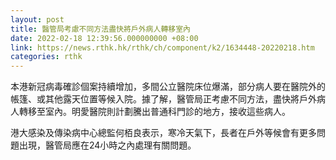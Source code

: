 ```yaml
---
layout: post
title: 醫管局考慮不同方法盡快將戶外病人轉移室內
date: 2022-02-18 12:39:56.000000000 +08:00
link: https://news.rthk.hk/rthk/ch/component/k2/1634448-20220218.htm
categories: rthk
---
```


本港新冠病毒確診個案持續增加，多間公立醫院床位爆滿，部分病人要在醫院外的帳篷、或其他露天位置等候入院。據了解，醫管局正考慮不同方法，盡快將戶外病人轉移至室內。明愛醫院則計劃騰出普通科門診的地方，接收這些病人。

港大感染及傳染病中心總監何栢良表示，寒冷天氣下，長者在戶外等候會有更多問題出現，醫管局應在24小時之內處理有關問題。
